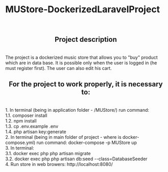 # MUStore-DockerizedLaravelProject

<br>
<h2 align="center">Project description</h2><br>
The project is a dockerized music store that allows you to "buy" product which are in data base. It is possible only when the user is logged in (he must register first). The user can also edit his cart.
<br>
<h2 align="center">For the project to work properly, it is necessary to:</h2><br>
1. In terminal (being in application folder - /MUStore/) run command: <br>
1.1. composer install <br>
1.2. npm install<br>
1.3. cp .env.example .env<br>
1.4. php artisan key:generate<br>
2. In terminal (being in main folder of project - where is docker-compose.yml) run command: docker-compose -p MUStore up <br>
3. In terminal: <br>
3.1. docker exec php php artisan migrate<br>
3.2. docker exec php php artisan db:seed --class=DatabaseSeeder<br>
4. Run store in web browers: http://localhost:8080/
